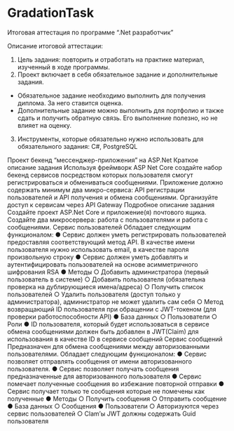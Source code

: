 ﻿# GradationTask
Итоговая аттестация по программе
“.Net разработчик”

Описание итоговой аттестации:
1) Цель задания: повторить и отработать на практике материал, изученный
в ходе программы.
2) Проект включает в себя обязательное задание и дополнительные
задания.
- Обязательное задание необходимо выполнить для получения
диплома. За него ставится оценка.
- Дополнительные задание можно выполнить для портфолио и
также сдать и получить обратную связь. Его выполнение полезно,
но не влияет на оценку.
3) Инструменты, которые обязательно нужно использовать для
обязательного задания: C#, PostgreSQL

Проект бекенд “мессенджер-приложения” на ASP.Net
Краткое описание задания
Используя фреймворк ASP Net Core создайте набор бекенд сервисов
посредством которых пользователя смогут регистрироваться и обмениваться
сообщениями. Приложение должно содержать минимум два микро-сервиса:
API регистрации пользователей и API получения и обмена сообщениями.
Организуйте доступ к сервисам через API Gateway
Подробное описание задания
Создайте проект ASP.Net Core и приложение(я) почтового ящика. Создайте два
микросервера: работа с пользователями и работа с сообщениями.
Сервис пользователей
Обладает следующим функционалом:
● Сервис должен уметь регистрировать пользователей предоставляя
соответствующий метод API. В качестве имени пользователя нужно
использовать email, в качестве пароля произвольную строку
● Сервис должен уметь добавлять и аутентифицировать пользователей на
основе асимметричного шифрования RSA
● Методы
○ Добавить администратора (первый пользователь в системе)
○ Добавить пользователя (обязательна проверка на
дублирующиеся имена/адреса)
○ Получить список пользователей
○ Удалить пользователя (доступ только у администратора),
администратор не может удалить сам себя
○ Метод возвращающий ID пользователя при обращении с
JWT-токеном (для проверки работоспособности API)
● База данных
○ Пользователи
○ Роли
● ID пользователя, который будет использоваться в сервисе обмена
сообщениями должен быть добавлен в JWT(Claim) для использования в
качестве ID в сервисе сообщений
Сервис сообщений
Предназначен для обмена сообщениями между авторизованными пользователями.
Обладает следующим функционалом:
● Сервис позволяет отправлять сообщения от имени авторизованного
пользователя.
● Сервис позволяет получать сообщения предназначенные для
авторизованного пользователя
● Сервис помечает полученные сообщения во избежание повторной
отправки
● Сервис получает только те сообщения которые не помечены как
полученные
● Методы
○ Получить сообщения
○ Отправить сообщение
● База данных
○ Сообщения
● Пользователи
○ Авторизуются через сервис пользователей
○ Clam’ы JWT должны содержать Guid пользователя
